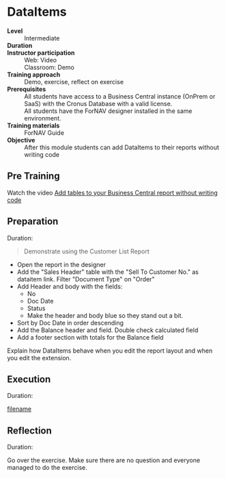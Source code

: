 # DataItems
<dl>
  <dt><b>Level</b></dt>
  <dd>Intermediate</dd>
  <dt><b>Duration</b></dt>
  <dd></dd>
  <dt><b>Instructor participation</b></dt>
  <dd>Web: Video<br>Classroom: Demo</dd>
  <dt><b>Training approach</b></dt>
  <dd>Demo, exercise, reflect on exercise</dd>
  <dt><b>Prerequisites</b></dt>
  <dd>All students have access to a Business Central instance (OnPrem or SaaS) with the Cronus Database with a valid license. <br> All students have the ForNAV designer installed in the same environment.</dd>
  <dt><b>Training materials</b></dt>
  <dd>ForNAV Guide</dd>
  <dt><b>Objective</b></dt>
  <dd>After this module students can add DataItems to their reports without writing code</dd>
</dl>

## Pre Training
Watch the video [Add tables to your Business Central report without writing code](https://www.youtube.com/watch?v=eK0Cj8LVVd4&list=PLtpjnuA-F0c_XQ-y7kGZKAWCXeop7F7Wa&index=6&t=0s)

## Preparation
Duration:

> Demonstrate using the Customer List Report

* Open the report in the designer
* Add the "Sales Header" table with the "Sell To Customer No." as dataitem link. Filter "Document Type" on "Order"
* Add Header and body with the fields:
  * No
  * Doc Date
  * Status
  * Make the header and body blue so they stand out a bit.
* Sort by Doc Date in order descending
* Add the Balance header and field. Double check calculated field
* Add a footer section with totals for the Balance field

Explain how DataItems behave when you edit the report layout and when you edit the extension.

## Execution
Duration:

[filename](../../Exercises/DataItems.Exercise.md ':include')

## Reflection
Duration:

Go over the exercise. Make sure there are no question and everyone managed to do the exercise.
